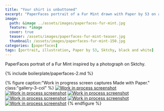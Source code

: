 ```yaml
---
title: "Your shirt is unbuttoned"
excerpt: "PaperFaces portrait of a Fur Mint drawn with Paper by 53 on an iPad."
image: 
  path: &image ../assets/images/paperfaces-fur-mint.jpg 
  feature: *image
  cover: true
  teaser: /assets/images/paperfaces-fur-mint-teaser.jpg
  thumbnail: /assets/images/paperfaces-fur-mint-150.jpg
categories: [paperfaces]
tags: [portrait, illustration, Paper by 53, Sktchy, black and white]
---
```


PaperFaces portrait of a Fur Mint inspired by a photograph on Sktchy.

{% include boilerplate/paperfaces-2.md %}

{% figure caption:"Work in progress screen captures Made with Paper." class:"gallery-3-col" %}
[![Work in process screenshot](/assets/images/paperfaces-fur-mint-process-1-600.jpg)](/assets/images/paperfaces-fur-mint-process-1-lg.jpg) [![Work in process screenshot](/assets/images/paperfaces-fur-mint-process-2-600.jpg)](/assets/images/paperfaces-fur-mint-process-2-lg.jpg) [![Work in process screenshot](/assets/images/paperfaces-fur-mint-process-3-600.jpg)](/assets/images/paperfaces-fur-mint-process-3-lg.jpg) [![Work in process screenshot](/assets/images/paperfaces-fur-mint-process-4-600.jpg)](/assets/images/paperfaces-fur-mint-process-4-lg.jpg) [![Work in process screenshot](/assets/images/paperfaces-fur-mint-process-5-600.jpg)](/assets/images/paperfaces-fur-mint-process-5-lg.jpg) [![Work in process screenshot](/assets/images/paperfaces-fur-mint-process-6-600.jpg)](/assets/images/paperfaces-fur-mint-process-6-lg.jpg)
{% endfigure %}
